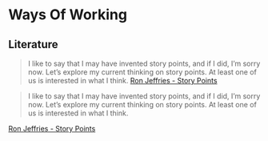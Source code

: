 # Ways Of Working


## Literature

> I like to say that I may have invented story points, and if I did, I’m sorry now. Let’s explore my current thinking on story points. At least one of us is interested in what I think. [Ron Jeffries - Story Points](https://ronjeffries.com/articles/019-01ff/story-points/Index.html)


> I like to say that I may have invented story points, and if I did, I’m sorry now. Let’s explore my current thinking on story points. At least one of us is interested in what I think. 

[Ron Jeffries - Story Points](https://ronjeffries.com/articles/019-01ff/story-points/Index.html)


